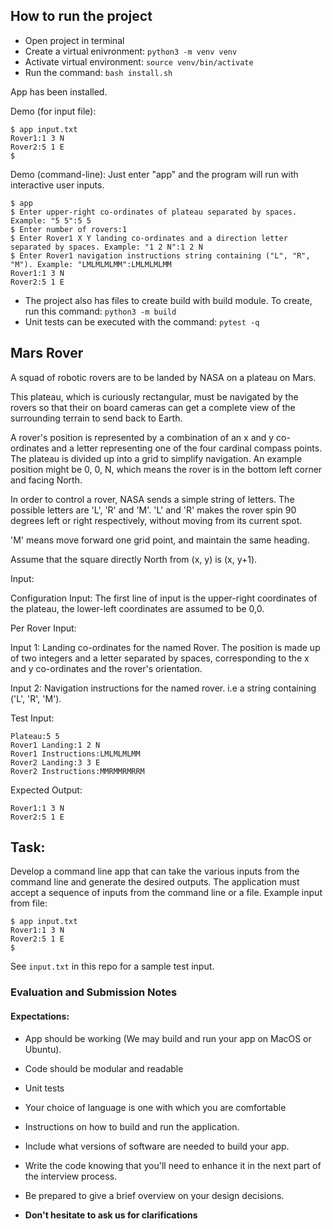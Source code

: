 ## How to run the project

- Open project in terminal
- Create a virtual enivronment: `python3 -m venv venv`
- Activate virtual environment: `source venv/bin/activate`
- Run the command: `bash install.sh`

App has been installed.

Demo (for input file):
```
$ app input.txt
Rover1:1 3 N
Rover2:5 1 E
$
```

Demo (command-line):
Just enter "app" and the program will run with interactive user inputs.
```
$ app
$ Enter upper-right co-ordinates of plateau separated by spaces. Example: "5 5":5 5
$ Enter number of rovers:1
$ Enter Rover1 X Y landing co-ordinates and a direction letter separated by spaces. Example: "1 2 N":1 2 N
$ Enter Rover1 navigation instructions string containing ("L", "R", "M"). Example: "LMLMLMLMM":LMLMLMLMM
Rover1:1 3 N
Rover2:5 1 E
```

- The project also has files to create build with build module. To create, run this command: `python3 -m build`
- Unit tests can be executed with the command: `pytest -q`


## Mars Rover

A squad of robotic rovers are to be landed by NASA on a plateau on Mars.

This plateau, which is curiously rectangular, must be navigated by the rovers so that their on board cameras can get a complete view of the surrounding terrain to send back to Earth.

A rover's position is represented by a combination of an x and y co-ordinates and a letter representing one of the four cardinal compass points. The plateau is divided up into a grid to simplify navigation. An example position might be 0, 0, N, which means the rover is in the bottom left corner and facing North.

In order to control a rover, NASA sends a simple string of letters. The possible letters are 'L', 'R' and 'M'. 'L' and 'R' makes the rover spin 90 degrees left or right respectively, without moving from its current spot.

'M' means move forward one grid point, and maintain the same heading.

Assume that the square directly North from (x, y) is (x, y+1).

Input:

Configuration Input: The first line of input is the upper-right coordinates of the plateau, the lower-left coordinates are assumed to be 0,0.

Per Rover Input:

Input 1: Landing co-ordinates for the named Rover. The position is made up of two integers and a letter separated by spaces, corresponding to the x and y co-ordinates and the rover's orientation.

Input 2: Navigation instructions for the named rover. i.e a string containing ('L', 'R', 'M').

Test Input:
```
Plateau:5 5
Rover1 Landing:1 2 N
Rover1 Instructions:LMLMLMLMM
Rover2 Landing:3 3 E
Rover2 Instructions:MMRMMRMRRM
```

Expected Output:
```
Rover1:1 3 N
Rover2:5 1 E
```
## Task:

Develop a command line app that can take the various inputs from the command line and generate the desired outputs. The application must accept a sequence of inputs from the command line or a file. Example input from file:
```
$ app input.txt
Rover1:1 3 N
Rover2:5 1 E
$
```
See `input.txt` in this repo for a sample test input.

### Evaluation and Submission Notes

#### Expectations:

- App should be working (We may build and run your app on MacOS or Ubuntu).
- Code should be modular and readable
- Unit tests
- Your choice of language is one with which you are comfortable
- Instructions on how to build and run the application. 
- Include what versions of software are needed to build your app.
- Write the code knowing that you'll need to enhance it in the next part of the interview process.
- Be prepared to give a brief overview on your design decisions.

- **Don't hesitate to ask us for clarifications**

